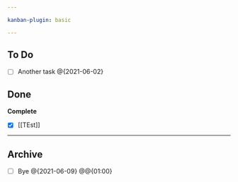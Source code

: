 ```yaml
---

kanban-plugin: basic

---
```


## To Do

- [ ] Another task @{2021-06-02}


## Done

**Complete**
- [x] [[TEst]]


***

## Archive

- [ ] Bye @{2021-06-09} @@{01:00}
